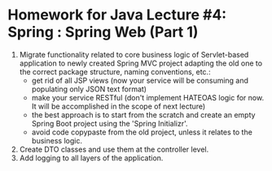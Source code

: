 # Homework for Java Lecture #4: Spring : Spring Web (Part 1)

1. Migrate functionality related to core business logic of Servlet-based application to newly created Spring MVC project adapting the old one to the correct package structure, naming conventions, etc.:
    * get rid of all JSP views (now your service will be consuming and populating only JSON text format)
    * make your service RESTful (don't implement HATEOAS logic for now. It will be accomplished in the scope of next lecture)
    * the best approach is to start from the scratch and create an empty Spring Boot project using the 'Spring Initializr'.
    * avoid code copypaste from the old project, unless it relates to the business logic.
2. Create DTO classes and use them at the controller level.
3. Add logging to all layers of the application.